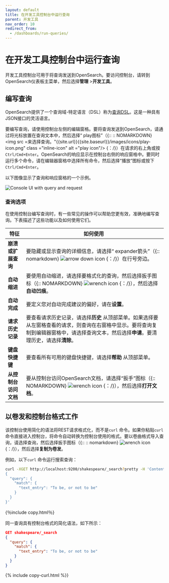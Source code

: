 ```yaml
---
layout: default
title: 在开发工具控制台中运行查询
parent: 开发工具
nav_order: 10
redirect_from:
  - /dashboards/run-queries/
---
```


# 在开发工具控制台中运行查询

开发工具控制台可用于将查询发送到OpenSearch。要访问控制台，请转到OpenSearch仪表板主菜单，然后选择**管理** >**开发工具**。
## 编写查询

OpenSearch提供了一个查询域-特定语言（DSL）称为[查询DSL]({{site.url}}{{site.baseurl}}/opensearch/query-dsl/)。这是一种具有JSON接口的灵活语言。

要编写查询，请使用控制台左侧的编辑窗格。要将查询发送到OpenSearch，请通过将光标放置在查询文本中，然后选择“ play图标”（{:: :: NOMARKDOWN} <img src =来选择查询。"{{site.url}}{{site.baseurl}}/images/icons/play-icon.png" class ="inline-icon" alt ="play icon"/> {：/}）在请求的右上角或按`Ctrl/Cmd+Enter`。OpenSearch的响应显示在控制台右侧的响应窗格中。要同时运行多个命令，请在编辑器窗格中选择所有命令，然后选择“播放”图标或按下`Ctrl/Cmd+Enter`。

以下图像显示了查询和响应窗格的一个示例。

<img src="{{site.url}}{{site.baseurl}}/images/dashboards/query-request-ui.png" alt="Console UI with query and request">

### 查询选项

在使用控制台编写查询时，有一些常见的操作可以帮助您更有效，准确地编写查询。下表描述了这些功能以及如何使用它们。

特征| 如何使用|
--------|------------|
**崩溃或扩展查询** | 要隐藏或显示查询的详细信息，请选择“ expander箭头”（{:: nomarkdown} <img src ="{{site.url}}{{site.baseurl}}/images/icons/arrow-down-icon.png" class ="inline-icon" alt ="arrow down icon"/> {：/}）在行号旁边。|
**自动缩进** | 要使用自动缩进，请选择要格式化的查询，然后选择扳手图标（{:: NOMARKDOWN} <img src ="{{site.url}}{{site.baseurl}}/images/icons/wrench-icon.png" class ="inline-icon" alt ="wrench icon"/> {：/}），然后选择**自动凹痕**。|
**自动完成** | 要定义您对自动完成建议的偏好，请在**设置**。|
**请求历史记录** | 要查看请求历史记录，请选择**历史** 从顶部菜单。如果选择要从左窗格查看的请求，则查询在右窗格中显示。要将查询复制到编辑器窗格中，请选择查询文本，然后选择**申请**。要清理历史，请选择**清除**。|
**键盘快捷键** | 要查看所有可用的键盘快捷键，请选择**帮助** 从顶部菜单。|
**从控制台访问文档** | 要从控制台访问OpenSearch文档，请选择“扳手”图标（{:: NOMARKDOWN} <IMG SRC ="{{site.url}}{{site.baseurl}}/images/icons/wrench-icon.png" class ="inline-icon" alt ="wrench icon"/> {：/}），然后选择**打开文档**。|

## 以卷发和控制台格式工作

该控制台使用简化的语法将REST请求格式化，而不是`curl` 命令。如果你粘贴`curl` 命令直接进入控制台，将命令自动转换为控制台使用的格式。要以卷曲格式导入查询，请选择查询，然后选择扳手图标（{:: :: nomarkdown} <img src ="{{site.url}}{{site.baseurl}}/images/icons/wrench-icon.png" class ="inline-icon" alt ="wrench icon"/> {：/}），然后选择**复制为卷发**。

例如，以下`curl` 命令运行搜索查询：

```bash
curl -XGET http://localhost:9200/shakespeare/_search?pretty -H 'Content-Type: application/json' -d'
{
  "query": {
    "match": {
      "text_entry": "To be, or not to be"
    }
  }
}'
```
{％include copy.html％}

同一查询具有控制台格式的简化语法，如下所示：

```json
GET shakespeare/_search
{
  "query": {
    "match": {
      "text_entry": "To be, or not to be"
    }
  }
}
```
{% include copy-curl.html %}}

